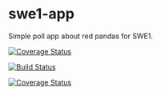 # swe1-app
 Simple poll app about red pandas for SWE1.

[![Coverage Status](https://coveralls.io/repos/github/azraf-a/swe1-app/badge.svg?branch=main)](https://coveralls.io/github/azraf-a/swe1-app?branch=main)

[![Build Status](https://app.travis-ci.com/azraf-a/swe1-app.svg?branch=main)](https://app.travis-ci.com/azraf-a/swe1-app)

[![Coverage Status](https://coveralls.io/repos/github/azraf-a/swe1-app/badge.svg?branch=main)](https://coveralls.io/github/azraf-a/swe1-app?branch=main)
